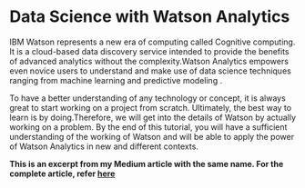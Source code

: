# Data Science with Watson Analytics

IBM Watson represents a new era of computing called Cognitive computing. It is a cloud-based data discovery service intended to provide the benefits of advanced analytics without the complexity.Watson Analytics empowers even novice users to understand and make use of data science techniques ranging from machine learning and predictive modeling .

To have a better understanding of any technology or concept, it is always great to start working on a project from scratch. Ultimately, the best way to learn is by doing.Therefore, we will get into the details of Watson by actually working on a problem. By the end of this tutorial, you will have a sufficient understanding of the working of Watson and will be able to apply the power of Watson Analytics in new and different contexts.

**This is an excerpt from my Medium article with the same name. For the complete article, refer [here](https://medium.com/analytics-vidhya/data-science-with-watson-analytics-7dddcc34d3a9)**
